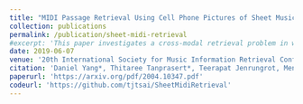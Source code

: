 ```yaml
---
title: "MIDI Passage Retrieval Using Cell Phone Pictures of Sheet Music"
collection: publications
permalink: /publication/sheet-midi-retrieval
#excerpt: 'This paper investigates a cross-modal retrieval problem in which a user would like to retrieve a passage of music from a MIDI file by taking a cell phone picture of a physical page of sheet music. While audio-sheet music retrieval has been explored by a number of works, this scenario is novel in that the query is a cell phone picture rather than a digital scan.'
date: 2019-06-07
venue: '20th International Society for Music Information Retrieval Conference'
citation: 'Daniel Yang*, Thitaree Tanprasert*, Teerapat Jenrungrot, Mengyi Shan, and TJ Tsai. Midi passage retrieval using cell phone pictures of sheet music. In Proc. of the International Society for Music Information Retrieval Conference (ISMIR), pages 916–923, 2019.'
paperurl: 'https://arxiv.org/pdf/2004.10347.pdf'
codeurl: 'https://github.com/tjtsai/SheetMidiRetrieval'
---
```

